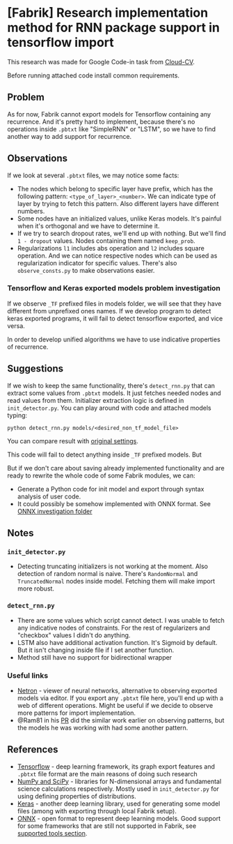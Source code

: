 # [Fabrik] Research implementation method for RNN package support in tensorflow import
This research was made for Google Code-in task from [Cloud-CV](https://cloudcv.org).

Before running attached code install common requirements.
## Problem
As for now, Fabrik cannot export models for Tensorflow containing any recurrence. And it's pretty hard to implement, because there's no operations inside `.pbtxt` like "SimpleRNN" or "LSTM", so we have to find another way to add support for recurrence.
## Observations
If we look at several `.pbtxt` files, we may notice some facts:
- The nodes which belong to specific layer have prefix, which has the following pattern: `<type_of_layer>_<number>`. We can indicate type of layer by trying to fetch this pattern. Also different layers have different numbers.
- Some nodes have an initialized values, unlike Keras models. It's painful when it's orthogonal and we have to determine it.
- If we try to search dropout rates, we'll end up with nothing. But we'll find `1 - dropout` values. Nodes containing them named `keep_prob`.
- Regularizations `l1` includes abs operation and `l2` includes square operation. And we can notice respective nodes which can be used as regularization indicator for specific values.
There's also `observe_consts.py` to make observations easier.
### Tensorflow and Keras exported models problem investigation
If we observe `_TF` prefixed files in models folder, we will see that they have different from unprefixed ones names. If we develop program to detect keras exported programs, it will fail to detect tensorflow exported, and vice versa.

In order to develop unified algorithms we have to use indicative properties of recurrence.
![]()
## Suggestions
If we wish to keep the same functionality, there's `detect_rnn.py` that can extract some values from `.pbtxt` models. It just fetches needed nodes and read values from them. Initializer extraction logic is defined in `init_detector.py`.
You can play around with code and attached models typing:
```
python detect_rnn.py models/<desired_non_tf_model_file>
```
You can compare result with [original settings](models/models_original_settings.md).

This code will fail to detect anything inside `_TF` prefixed models. But 


But if we don't care about saving already implemented functionality and are ready to rewrite the whole code of some Fabrik modules, we can:
- Generate a Python code for init model and export through syntax analysis of user code.
- It could possibly be somehow implemented with ONNX format. See [ONNX investigation folder](onnx/)
## Notes
### `init_detector.py`
- Detecting truncating initializers is not working at the moment. Also detection of random normal is naive. There's `RandomNormal` and `TruncatedNormal` nodes inside model. Fetching them will make import more robust.
### `detect_rnn.py`
- There are some values which script cannot detect. I was unable to fetch any indicative nodes of constraints. For the rest of regularizers and "checkbox" values I didn't do anything.
- LSTM also have additional activation function. It's Sigmoid by default. But it isn't changing inside file if I set another function.
- Method still have no support for bidirectional wrapper
### Useful links
- [Netron](https://lutzroeder.github.io/netron/) - viewer of neural networks, alternative to observing exported models via editor. If you export any `.pbtxt` file here, you'll end up with a web of different operations. Might be useful if we decide to observe more patterns for import implementation.
- @Ram81 in his [PR](https://github.com/Cloud-CV/Fabrik/pull/314) did the similar work earlier on observing patterns, but the models he was working with had some another pattern.
## References
- [Tensorflow](https://www.tensorflow.org/) - deep learning framework, its graph export features and `.pbtxt` file format are the main reasons of doing such research
- [NumPy and SciPy](https://www.scipy.org/) - libraries for N-dimensional arrays and fundamental science calculations respectively. Mostly used in `init_detector.py` for using defining properties of distributions.
- [Keras](https://keras.io) - another deep learning library, used for generating some model files (among with exporting through local Fabrik setup).
- [ONNX](http://onnx.ai/) - open format to represent deep learning models. Good support for some frameworks that are still not supported in Fabrik, see [supported tools section](http://onnx.ai/supported-tools).
